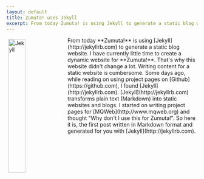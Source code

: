 ```yaml
---
layout: default
title: Zumuta! uses Jekyll 
excerpt: From today Zumuta! is using Jekyll to generate a static blog website.
---
```


<a href="http://www.jekyllrb.com">
<img src="{{site.baseurl}}/img/jekyll.png" style="float:left;padding:5px;width:30%" alt="Jekyll"/>
</a>
From today **Zumuta!** is using [Jekyll](http://jekyllrb.com) to generate 
a static blog website. I have currently little time to create a dynamic website 
for **Zumuta!**. That's why this website didn't change a lot. Writing content 
for a static website is cumbersome. Some days ago, while reading on using project 
pages on [Github](https://github.com), I found [Jekyll](http://jekyllrb.com). 
[Jekyll](http://jekyllrb.com) transforms plain text (Markdown) into static 
websites and blogs. I started on writing project pages for 
[MQWeb](http://www.mqweb.org) and thought "Why don't I use this for Zumuta!".
So here it is, the first post written in Markdown format and generated for you
with [Jekyll](http://jekyllrb.com).
